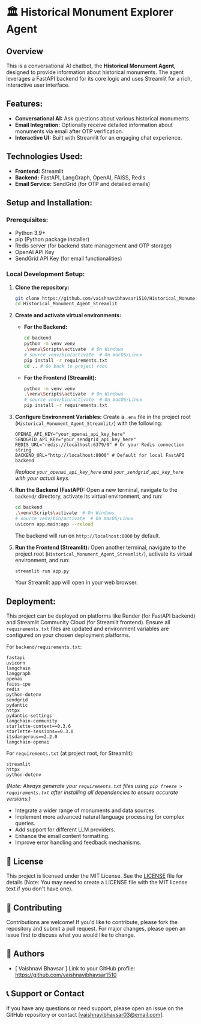 # 🏛️ Historical Monument Explorer Agent

## Overview
This is a conversational AI chatbot, the **Historical Monument Agent**, designed to provide information about historical monuments. The agent leverages a FastAPI backend for its core logic and uses Streamlit for a rich, interactive user interface.

## Features:
- **Conversational AI:** Ask questions about various historical monuments.
- **Email Integration:** Optionally receive detailed information about monuments via email after OTP verification.
- **Interactive UI:** Built with Streamlit for an engaging chat experience.

## Technologies Used:
- **Frontend:** Streamlit
- **Backend:** FastAPI, LangGraph, OpenAI, FAISS, Redis
- **Email Service:** SendGrid (for OTP and detailed emails)

## Setup and Installation:

### Prerequisites:
- Python 3.9+
- pip (Python package installer)
- Redis server (for backend state management and OTP storage)
- OpenAI API Key
- SendGrid API Key (for email functionalities)

### Local Development Setup:

1.  **Clone the repository:**
    ```bash
    git clone https://github.com/vaishnavibhavsar1510/Historical_Monument_Agent_Streamlit.git
    cd Historical_Monument_Agent_Streamlit
    ```

2.  **Create and activate virtual environments:**

    *   **For the Backend:**
        ```bash
        cd backend
        python -m venv venv
        .\venv\Scripts\activate  # On Windows
        # source venv/bin/activate  # On macOS/Linux
        pip install -r requirements.txt
        cd .. # Go back to project root
        ```

    *   **For the Frontend (Streamlit):**
        ```bash
        python -m venv venv
        .\venv\Scripts\activate  # On Windows
        # source venv/bin/activate  # On macOS/Linux
        pip install -r requirements.txt
        ```

3.  **Configure Environment Variables:**
    Create a `.env` file in the project root (`Historical_Monument_Agent_Streamlit/`) with the following:
    ```
    OPENAI_API_KEY="your_openai_api_key_here"
    SENDGRID_API_KEY="your_sendgrid_api_key_here"
    REDIS_URL="redis://localhost:6379/0" # Or your Redis connection string
    BACKEND_URL="http://localhost:8000" # Default for local FastAPI backend
    ```
    *Replace `your_openai_api_key_here` and `your_sendgrid_api_key_here` with your actual keys.*

4.  **Run the Backend (FastAPI):**
    Open a new terminal, navigate to the `backend/` directory, activate its virtual environment, and run:
    ```bash
    cd backend
    .\venv\Scripts\activate  # On Windows
    # source venv/bin/activate  # On macOS/Linux
    uvicorn app.main:app --reload
    ```
    The backend will run on `http://localhost:8000` by default.

5.  **Run the Frontend (Streamlit):**
    Open another terminal, navigate to the project root (`Historical_Monument_Agent_Streamlit/`), activate its virtual environment, and run:
    ```bash
    streamlit run app.py
    ```
    Your Streamlit app will open in your web browser.

## Deployment:

This project can be deployed on platforms like Render (for FastAPI backend) and Streamlit Community Cloud (for Streamlit frontend). Ensure all `requirements.txt` files are updated and environment variables are configured on your chosen deployment platforms.

For `backend/requirements.txt`:
```
fastapi
uvicorn
langchain
langgraph
openai
faiss-cpu
redis
python-dotenv
sendgrid
pydantic
httpx
pydantic-settings
langchain-community
starlette-context==0.3.6
starlette-sessions==0.3.0
itsdangerous==2.2.0
langchain-openai
```

For `requirements.txt` (at project root, for Streamlit):
```
streamlit
httpx
python-dotenv
```

*(Note: Always generate your `requirements.txt` files using `pip freeze > requirements.txt` after installing all dependencies to ensure accurate versions.)*
-   Integrate a wider range of monuments and data sources.
-   Implement more advanced natural language processing for complex queries.
-   Add support for different LLM providers.
-   Enhance the email content formatting.
-   Improve error handling and feedback mechanisms.

## 📄 License

This project is licensed under the MIT License. See the [LICENSE](LICENSE) file for details (Note: You may need to create a LICENSE file with the MIT license text if you don't have one).

## 🤝 Contributing

Contributions are welcome! If you'd like to contribute, please fork the repository and submit a pull request. For major changes, please open an issue first to discuss what you would like to change.

## 👥 Authors

-   [ Vaishnavi Bhavsar ] Link to your GitHub profile: https://github.com/vaishnavibhavsar1510

## 📞 Support or Contact

If you have any questions or need support, please open an issue on the GitHub repository or contact [vaishnavibhavsar03@email.com].
